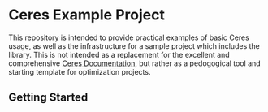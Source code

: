 # Ceres Example Project

This repository is intended to provide practical examples of basic Ceres usage, as
well as the infrastructure for a sample project which includes the library.
This is not intended as a replacement for the excellent and comprehensive
[Ceres Documentation](http://ceres-solver.org/), but rather as a pedogogical tool
and starting template for optimization projects.

## Getting Started

